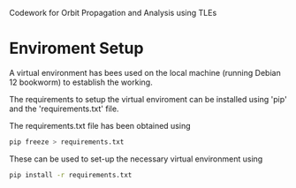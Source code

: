 Codework for Orbit Propagation and Analysis using TLEs

# Enviroment Setup
A virtual environment has bees used on the local machine (running Debian 12 bookworm) to establish the working.

The requirements to setup the virtual enviroment can be installed using 'pip' and the 'requirements.txt' file.


The requirements.txt file has been obtained using
```bash
pip freeze > requirements.txt
```

These can be used to set-up the necessary virtual environment using
```bash
pip install -r requirements.txt
```
